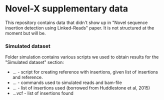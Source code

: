 # Novel-X supplementary data

This repository contains data that didn't show up in "Novel sequence insertion detection using Linked-Reads" paper. It is not structured at the moment but will be.

### Simulated dataset

Folder simulation contains various scripts we used to obtain results for the "Simulated dataset" section:

* ... - script for creating reference with insertions, given list of insertions and reference.
* ... - commands used to simulated reads and bam-file
* ... - list of insertions used (borrowed from Huddlestone et al, 2015)
* ...vcf - list of insertions found